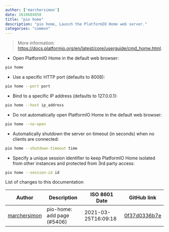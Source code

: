 ```yaml
---
author: ['marchersimon']
date: 1616684958
title: "pio home"
description: "pio home, Launch the PlatformIO Home web server."
categories: "common"
---
```

> More information: <https://docs.platformio.org/en/latest/core/userguide/cmd_home.html>.

- Open PlatformIO Home in the default web browser:

```bash
pio home
```

- Use a specific HTTP port (defaults to 8008):

```bash
pio home --port port
```

- Bind to a specific IP address (defaults to 127.0.0.1):

```bash
pio home --host ip_address
```

- Do not automatically open PlatformIO Home in the default web browser:

```bash
pio home --no-open
```

- Automatically shutdown the server on timeout (in seconds) when no clients are connected:

```bash
pio home --shutdown-timeout time
```

- Specify a unique session identifier to keep PlatformIO Home isolated from other instances and protected from 3rd party access:

```bash
pio home --session-id id
```
List of changes to this documentation


Author | Description | ISO 8601 Date | GitHub link
------|-----|-----|-----
[marchersimon](mailto:50295997+marchersimon@users.noreply.github.com) | pio-home: add page (#5406) | 2021-03-25T16:09:18 | [0f37d0336b7e](https://github.com/tldr-pages/tldr/commit/0f37d0336b7ed3bbd45890a48a3d49bc39f97cd9)

